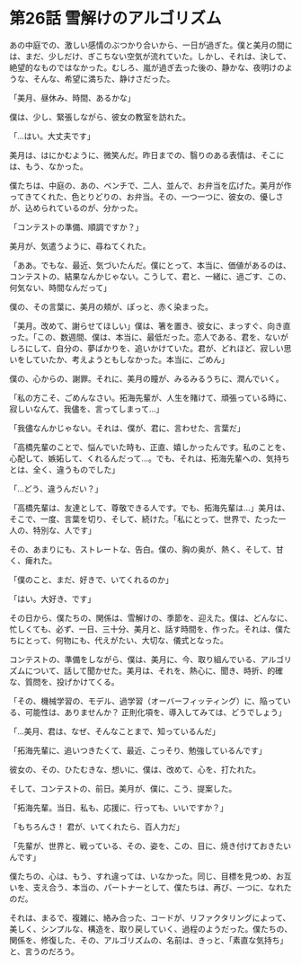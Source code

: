 # 第26話 雪解けのアルゴリズム

あの中庭での、激しい感情のぶつかり合いから、一日が過ぎた。僕と美月の間には、まだ、少しだけ、ぎこちない空気が流れていた。しかし、それは、決して、絶望的なものではなかった。むしろ、嵐が過ぎ去った後の、静かな、夜明けのような、そんな、希望に満ちた、静けさだった。

「美月、昼休み、時間、あるかな」

僕は、少し、緊張しながら、彼女の教室を訪れた。

「…はい。大丈夫です」

美月は、はにかむように、微笑んだ。昨日までの、翳りのある表情は、そこには、もう、なかった。

僕たちは、中庭の、あの、ベンチで、二人、並んで、お弁当を広げた。美月が作ってきてくれた、色とりどりの、お弁当。その、一つ一つに、彼女の、優しさが、込められているのが、分かった。

「コンテストの準備、順調ですか？」

美月が、気遣うように、尋ねてくれた。

「ああ。でもな、最近、気づいたんだ。僕にとって、本当に、価値があるのは、コンテストの、結果なんかじゃない。こうして、君と、一緒に、過ごす、この、何気ない、時間なんだって」

僕の、その言葉に、美月の頬が、ぽっと、赤く染まった。

「美月。改めて、謝らせてほしい」僕は、箸を置き、彼女に、まっすぐ、向き直った。「この、数週間、僕は、本当に、最低だった。恋人である、君を、ないがしろにして、自分の、夢ばかりを、追いかけていた。君が、どれほど、寂しい思いをしていたか、考えようともしなかった。本当に、ごめん」

僕の、心からの、謝罪。それに、美月の瞳が、みるみるうちに、潤んでいく。

「私の方こそ、ごめんなさい。拓海先輩が、人生を賭けて、頑張っている時に、寂しいなんて、我儘を、言ってしまって…」

「我儘なんかじゃない。それは、僕が、君に、言わせた、言葉だ」

「高橋先輩のことで、悩んでいた時も、正直、嬉しかったんです。私のことを、心配して、嫉妬して、くれるんだって…。でも、それは、拓海先輩への、気持ちとは、全く、違うものでした」

「…どう、違うんだい？」

「高橋先輩は、友達として、尊敬できる人です。でも、拓海先輩は…」美月は、そこで、一度、言葉を切り、そして、続けた。「私にとって、世界で、たった一人の、特別な、人です」

その、あまりにも、ストレートな、告白。僕の、胸の奥が、熱く、そして、甘く、痺れた。

「僕のこと、まだ、好きで、いてくれるのか」

「はい。大好き、です」

その日から、僕たちの、関係は、雪解けの、季節を、迎えた。僕は、どんなに、忙しくても、必ず、一日、三十分、美月と、話す時間を、作った。それは、僕たちにとって、何物にも、代えがたい、大切な、儀式となった。

コンテストの、準備をしながら、僕は、美月に、今、取り組んでいる、アルゴリズムについて、話して聞かせた。美月は、それを、熱心に、聞き、時折、的確な、質問を、投げかけてくる。

「その、機械学習の、モデル、過学習（オーバーフィッティング）に、陥っている、可能性は、ありませんか？ 正則化項を、導入してみては、どうでしょう」

「…美月、君は、なぜ、そんなことまで、知っているんだ」

「拓海先輩に、追いつきたくて、最近、こっそり、勉強しているんです」

彼女の、その、ひたむきな、想いに、僕は、改めて、心を、打たれた。

そして、コンテストの、前日。美月が、僕に、こう、提案した。

「拓海先輩。当日、私も、応援に、行っても、いいですか？」

「もちろんさ！ 君が、いてくれたら、百人力だ」

「先輩が、世界と、戦っている、その、姿を、この、目に、焼き付けておきたいんです」

僕たちの、心は、もう、すれ違っては、いなかった。同じ、目標を見つめ、お互いを、支え合う、本当の、パートナーとして、僕たちは、再び、一つに、なれたのだ。

それは、まるで、複雑に、絡み合った、コードが、リファクタリングによって、美しく、シンプルな、構造を、取り戻していく、過程のようだった。僕たちの、関係を、修復した、その、アルゴリズムの、名前は、きっと、「素直な気持ち」と、言うのだろう。
